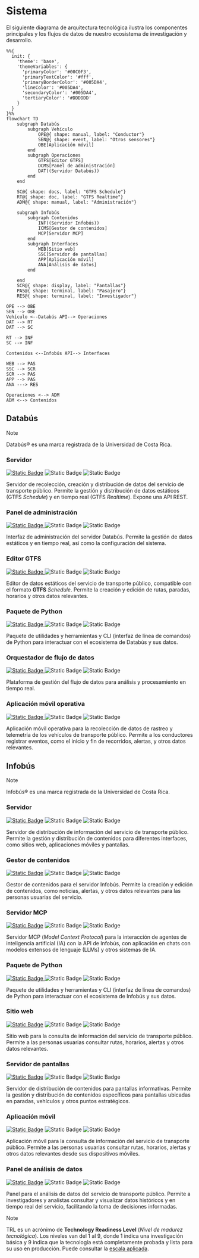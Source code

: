 # Sistema

El siguiente diagrama de arquitectura tecnológica ilustra los componentes principales y los flujos de datos de nuestro ecosistema de investigación y desarrollo.

```mermaid
%%{
  init: {
    'theme': 'base',
    'themeVariables': {
      'primaryColor': '#00C0F3',
      'primaryTextColor': '#fff',
      'primaryBorderColor': '#005DA4',
      'lineColor': '#005DA4',
      'secondaryColor': '#005DA4',
      'tertiaryColor': '#DDDDDD'
    }
  }
}%%
flowchart TD
    subgraph Databús
        subgraph Vehículo
            OPE@{ shape: manual, label: "Conductor"}
            SEN@{ shape: event, label: "Otros sensores"}
            OBE[Aplicación móvil]
        end
        subgraph Operaciones
            GTFS[Editor GTFS]
            DCMS[Panel de administración]
            DAT((Servidor Databús))
        end
    end

    SC@{ shape: docs, label: "GTFS Schedule"}
    RT@{ shape: doc, label: "GTFS Realtime"}
    ADM@{ shape: manual, label: "Administración"}

    subgraph Infobús
        subgraph Contenidos
            INF((Servidor Infobús))
            ICMS[Gestor de contenidos]
            MCP[Servidor MCP]
        end
        subgraph Interfaces
            WEB[Sitio web]
            SSC[Servidor de pantallas]
            APP[Aplicación móvil]
            ANA[Análisis de datos]
        end

    end
    SCR@{ shape: display, label: "Pantallas"}
    PAS@{ shape: terminal, label: "Pasajero"}
    RES@{ shape: terminal, label: "Investigador"}

OPE --> OBE
SEN --> OBE
Vehículo <--Databús API--> Operaciones
DAT --> RT
DAT --> SC

RT --> INF
SC --> INF

Contenidos <--Infobús API--> Interfaces

WEB --> PAS
SSC --> SCR
SCR --> PAS
APP --> PAS
ANA ---> RES

Operaciones <--> ADM
ADM <--> Contenidos

```

## Databús

> [!NOTE]
> Databús&reg; es una marca registrada de la Universidad de Costa Rica.

### Servidor

[![Static Badge](https://img.shields.io/badge/simovilab%2Fdatabus-005DA4?logo=github)](https://github.com/simovilab/databus)
![Static Badge](https://img.shields.io/badge/TRL-5-FFFF00)
![Static Badge](https://img.shields.io/badge/Prioridad-alta-FFFFFF)

Servidor de recolección, creación y distribución de datos del servicio de transporte público. Permite la gestión y distribución de datos estáticos (GTFS _Schedule_) y en tiempo real (GTFS _Realtime_). Expone una API REST.

### Panel de administración

[![Static Badge](https://img.shields.io/badge/simovilab%2Fdatabus--admin-005DA4?logo=github)
](https://github.com/simovilab/databus-admin)
![Static Badge](https://img.shields.io/badge/TRL-2-FF4400)
![Static Badge](https://img.shields.io/badge/Prioridad-media-AAAAAA)

Interfaz de administración del servidor Databús. Permite la gestión de datos estáticos y en tiempo real, así como la configuración del sistema.

### Editor GTFS

[![Static Badge](https://img.shields.io/badge/simovilab%2Fdatabus--editor-005DA4?logo=github)
](https://github.com/simovilab/databus-editor)
![Static Badge](https://img.shields.io/badge/TRL-2-FF4400)
![Static Badge](https://img.shields.io/badge/Prioridad-baja-555555)

Editor de datos estáticos del servicio de transporte público, compatible con el formato **GTFS** _Schedule_. Permite la creación y edición de rutas, paradas, horarios y otros datos relevantes.

### Paquete de Python

[![Static Badge](https://img.shields.io/badge/simovilab%2Fdatabus--py-005DA4?logo=github)
](https://github.com/simovilab/databus-py)
![Static Badge](https://img.shields.io/badge/TRL-2-FF4400)
![Static Badge](https://img.shields.io/badge/Prioridad-alta-FFFFFF)

Paquete de utilidades y herramientas y CLI (interfaz de línea de comandos) de Python para interactuar con el ecosistema de Databús y sus datos.

### Orquestador de flujo de datos

[![Static Badge](https://img.shields.io/badge/simovilab%2Fdatabus--airflow-005DA4?logo=github)
](https://github.com/simovilab/databus-airflow)
![Static Badge](https://img.shields.io/badge/TRL-2-FF4400)
![Static Badge](https://img.shields.io/badge/Prioridad-alta-FFFFFF)

Plataforma de gestión del flujo de datos para análisis y procesamiento en tiempo real.

### Aplicación móvil operativa

[![Static Badge](https://img.shields.io/badge/simovilab%2Fdatabus--app-005DA4?logo=github)
](https://github.com/simovilab/databus-app)
![Static Badge](https://img.shields.io/badge/TRL-2-FF4400)
![Static Badge](https://img.shields.io/badge/Prioridad-alta-FFFFFF)

Aplicación móvil operativa para la recolección de datos de rastreo y telemetría de los vehículos de transporte público. Permite a los conductores registrar eventos, como el inicio y fin de recorridos, alertas, y otros datos relevantes.

## Infobús

> [!NOTE]
> Infobús&reg; es una marca registrada de la Universidad de Costa Rica.

### Servidor

[![Static Badge](https://img.shields.io/badge/simovilab%2Finfobus-005DA4?logo=github)](https://github.com/simovilab/infobus)
![Static Badge](https://img.shields.io/badge/TRL-5-FFFF00)
![Static Badge](https://img.shields.io/badge/Prioridad-alta-FFFFFF)

Servidor de distribución de información del servicio de transporte público. Permite la gestión y distribución de contenidos para diferentes interfaces, como sitios web, aplicaciones móviles y pantallas.

### Gestor de contenidos

[![Static Badge](https://img.shields.io/badge/simovilab%2Finfobus--cms-005DA4?logo=github)](https://github.com/simovilab/infobus-cms)
![Static Badge](https://img.shields.io/badge/TRL-2-FF4400)
![Static Badge](https://img.shields.io/badge/Prioridad-media-AAAAAA)

Gestor de contenidos para el servidor Infobús. Permite la creación y edición de contenidos, como noticias, alertas, y otros datos relevantes para las personas usuarias del servicio.

### Servidor MCP

[![Static Badge](https://img.shields.io/badge/simovilab%2Finfobus--mcp-005DA4?logo=github)](https://github.com/simovilab/infobus-mcp)
![Static Badge](https://img.shields.io/badge/TRL-3-FF8800)
![Static Badge](https://img.shields.io/badge/Prioridad-media-AAAAAA)

Servidor MCP (_Model Context Protocol_) para la interacción de agentes de inteligencia artificial (IA) con la API de Infobús, con aplicación en chats con modelos extensos de lenguaje (LLMs) y otros sistemas de IA.

### Paquete de Python

[![Static Badge](https://img.shields.io/badge/simovilab%2Finfobus--py-005DA4?logo=github)
](https://github.com/simovilab/infobus-py)
![Static Badge](https://img.shields.io/badge/TRL-2-FF4400)
![Static Badge](https://img.shields.io/badge/Prioridad-alta-FFFFFF)

Paquete de utilidades y herramientas y CLI (interfaz de línea de comandos) de Python para interactuar con el ecosistema de Infobús y sus datos.

### Sitio web

[![Static Badge](https://img.shields.io/badge/simovilab%2Finfobus--web-005DA4?logo=github)](https://github.com/simovilab/infobus-web)
![Static Badge](https://img.shields.io/badge/TRL-2-FF4400)
![Static Badge](https://img.shields.io/badge/Prioridad-alta-FFFFFF)

Sitio web para la consulta de información del servicio de transporte público. Permite a las personas usuarias consultar rutas, horarios, alertas y otros datos relevantes.

### Servidor de pantallas

[![Static Badge](https://img.shields.io/badge/simovilab%2Finfobus--screens-005DA4?logo=github)](https://github.com/simovilab/infobus-screens)
![Static Badge](https://img.shields.io/badge/TRL-2-FF4400)
![Static Badge](https://img.shields.io/badge/Prioridad-alta-FFFFFF)

Servidor de distribución de contenidos para pantallas informativas. Permite la gestión y distribución de contenidos específicos para pantallas ubicadas en paradas, vehículos y otros puntos estratégicos.

### Aplicación móvil

[![Static Badge](https://img.shields.io/badge/simovilab%2Finfobus--app-005DA4?logo=github)](https://github.com/simovilab/infobus-app)
![Static Badge](https://img.shields.io/badge/TRL-1-FF0000)
![Static Badge](https://img.shields.io/badge/Prioridad-baja-555555)

Aplicación móvil para la consulta de información del servicio de transporte público. Permite a las personas usuarias consultar rutas, horarios, alertas y otros datos relevantes desde sus dispositivos móviles.

### Panel de análisis de datos

[![Static Badge](https://img.shields.io/badge/simovilab%2Finfobus--data-005DA4?logo=github)](https://github.com/simovilab/infobus-data)
![Static Badge](https://img.shields.io/badge/TRL-3-FF8800)
![Static Badge](https://img.shields.io/badge/Prioridad-alta-FFFFFF)

Panel para el análisis de datos del servicio de transporte público. Permite a investigadores y analistas consultar y visualizar datos históricos y en tiempo real del servicio, facilitando la toma de decisiones informadas.

> [!NOTE]
> TRL es un acrónimo de **Technology Readiness Level** (_Nivel de madurez tecnológica_). Los niveles van del 1 al 9, donde 1 indica una investigación básica y 9 indica que la tecnología está completamente probada y lista para su uso en producción. Puede consultar la [escala aplicada](../TRL.md).
